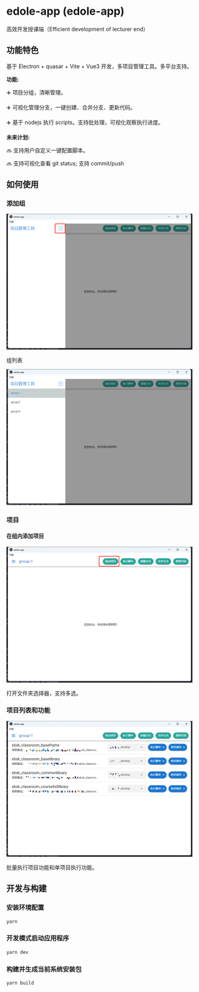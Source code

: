 # edole-app (edole-app)

高效开发授课端（Efficient development of lecturer end）

## 功能特色

基于 Electron + quasar + Vite + Vue3 开发，多项目管理工具。多平台支持。

**功能:**

:airplane: 项目分组，清晰管理。

:airplane: 可视化管理分支，一键创建、合并分支、更新代码。

:airplane: 基于 nodejs 执行 scripts。支持批处理，可视化观察执行进度。

**未来计划:**

:soon: 支持用户自定义一键配置脚本。

:soon: 支持可视化查看 git status; 支持 commit/push

## 如何使用

### 添加组

<img src="./doc/group-add.png" alt="group-add" style="zoom:50%;" />

组列表

<img src="./doc/group-list.png" alt="group-list" style="zoom:50%;" />

### 项目

#### 在组内添加项目

<img src="./doc/project-add.png" alt="project-add" style="zoom:50%;" />

打开文件夹选择器，支持多选。

### 项目列表和功能

<img src="./doc/project-list.png" alt="project-list" style="zoom:50%;" />

批量执行项目功能和单项目执行功能。

## 开发与构建

### 安装环境配置

```bash
yarn
```

### 开发模式启动应用程序

```bash
yarn dev
```

### 构建并生成当前系统安装包

```bash
yarn build
```
